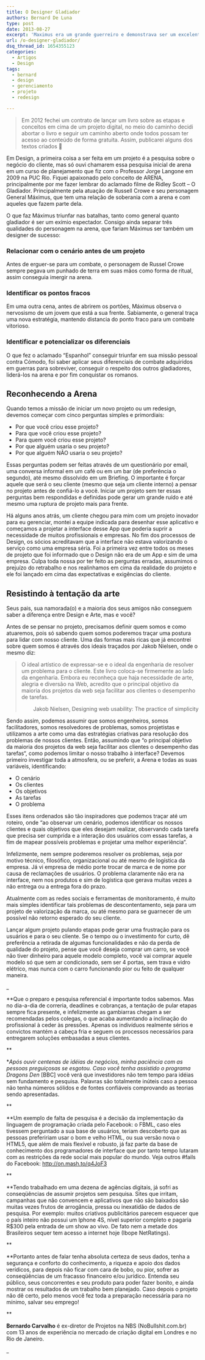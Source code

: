 ```yaml
---
title: O Designer Gladiador
authors: Bernard De Luna
type: post
date: 2013-08-27
excerpt: 'Maximus era um grande guerreiro e demonstrava ser um excelente observador, desde pegar um punho de terra até reconhecer gladiadores nervosos e grandes parceiros de batalha. Antes de iniciar um projeto, você precisa reconhecer a arena e todas as suas variáveis. '
url: /o-designer-gladiador/
dsq_thread_id: 1654355123
categories:
  - Artigos
  - Design
tags:
  - bernard
  - design
  - gerenciamento
  - projeto
  - redesign

---
```

> Em 2012 fechei um contrato de lançar um livro sobre as etapas e conceitos em cima de um projeto digital, no meio do caminho decidi abortar o livro e seguir um caminho aberto onde todos possam ter acesso ao conteúdo de forma gratuita. Assim, publicarei alguns dos textos criados 🙂

Em Design, a primeira coisa a ser feita em um projeto é a pesquisa sobre o negócio do cliente, mas só ouvi chamarem essa pesquisa inicial de arena em um curso de planejamento que fiz com o Professor Jorge Langone em 2009 na PUC Rio. Fiquei apaixonado pelo conceito de ARENA, principalmente por me fazer lembrar do aclamado filme de Ridley Scott &#8211; O Gladiador. Principalmente pela atuação de Russell Crowe e seu personagem General Máximus, que tem uma relação de soberania com a arena e com aqueles que fazem parte dela.

O que faz Máximus triunfar nas batalhas, tanto como general quanto gladiador é ser um exímio espectador. Consigo ainda separar três qualidades do personagem na arena, que fariam Máximus ser também um designer de sucesso:

### Relacionar com o cenário antes de um projeto

Antes de erguer-se para um combate, o personagem de Russel Crowe sempre pegava um punhado de terra em suas mãos como forma de ritual, assim conseguia imergir na arena.

### Identificar os pontos fracos

Em uma outra cena, antes de abrirem os portões, Máximus observa o nervosismo de um jovem que está a sua frente. Sabiamente, o general traça uma nova estratégia, mantendo distancia do ponto fraco para um combate vitorioso.

### Identificar e potencializar os diferenciais

O que fez o aclamado “Espanhol” conseguir triunfar em sua missão pessoal contra Cómodo, foi saber aplicar seus diferenciais de combate adquiridos em guerras para sobreviver, conseguir o respeito dos outros gladiadores, liderá-los na arena e por fim conquistar os romanos.

## Reconhecendo a Arena

Quando temos a missão de iniciar um novo projeto ou um redesign, devemos começar com cinco perguntas simples e primordiais:

  * Por que você criou esse projeto?
  * Para que você criou esse projeto?
  * Para quem você criou esse projeto?
  * Por que alguém usaria o seu projeto?
  * Por que alguém NÃO usaria o seu projeto?

Essas perguntas podem ser feitas através de um questionário por email, uma conversa informal em um café ou em um bar (de preferência o segundo), até mesmo dissolvido em um Briefing. O importante é forçar aquele que será o seu cliente (mesmo que seja um cliente interno) a pensar no projeto antes de confiá-lo a você. Iniciar um projeto sem ter essas perguntas bem respondidas e definidas pode gerar um grande ruído e até mesmo uma ruptura de projeto mais para frente.

Há alguns anos atrás, um cliente chegou para mim com um projeto inovador para eu gerenciar, montei a equipe indicada para desenhar esse aplicativo e começamos a projetar a interface desse App que poderia suprir a necessidade de muitos profissionais e empresas. No fim dos processos de Design, os sócios acreditavam que a interface não estava valorizando o serviço como uma empresa séria. Foi a primeira vez entre todos os meses de projeto que foi informado que o Design não era de um App e sim de uma empresa. Culpa toda nossa por ter feito as perguntas erradas, assumimos o prejuízo do retrabalho e nos realinhamos em cima da realidade do projeto e ele foi lançado em cima das expectativas e exigências do cliente.

## Resistindo à tentação da arte

Seus pais, sua namorada(o) e a maioria dos seus amigos não conseguem saber a diferença entre Design e Arte, mas e você?

Antes de se pensar no projeto, precisamos definir quem somos e como atuaremos, pois só sabendo quem somos poderemos traçar uma postura para lidar com nosso cliente. Uma das formas mais ricas que já encontrei sobre quem somos é através dos ideais traçados por Jakob Nielsen, onde o mesmo diz:

> O ideal artístico de expressar-se e o ideal da engenharia de resolver um problema para o cliente. Este livro coloca-se firmemente ao lado da engenharia. Embora eu reconheça que haja necessidade de arte, alegria e diversão na Web, acredito que o principal objetivo da maioria dos projetos da web seja facilitar aos clientes o desempenho de tarefas.
> 
> <p align="right">
>   Jakob Nielsen, Designing web usability: The practice of simplicity
> </p>

Sendo assim, podemos assumir que somos engenheiros, somos facilitadores, somos resolvedores de problemas, somos projetistas e utilizamos a arte como uma das estratégias criativas para resolução dos problemas de nossos clientes. Então, assumindo que “o principal objetivo da maioria dos projetos da web seja facilitar aos clientes o desempenho das tarefas“, como podemos limitar o nosso trabalho à interface? Devemos primeiro investigar toda a atmosfera, ou se preferir, a Arena e todas as suas variáveis, identificando:

  * O cenário
  * Os clientes
  * Os objetivos
  * As tarefas
  * O problema

Esses itens ordenados são tão inspiradores que podemos traçar até um roteiro, onde “ao observar um cenário, podemos identificar os nossos clientes e quais objetivos que eles desejam realizar, observando cada tarefa que precisa ser cumprida e a interação dos usuários com essas tarefas, a fim de mapear possíveis problemas e projetar uma melhor experiência“.

Infelizmente, nem sempre poderemos resolver os problemas, seja por motivo técnico, filosófico, organizacional ou até mesmo de logística da empresa. Já vi empresa de médio porte trocar de marca e de nome por causa de reclamações de usuários. O problema claramente não era na interface, nem nos produtos e sim de logística que gerava muitas vezes a não entrega ou a entrega fora do prazo.

Atualmente com as redes sociais e ferramentas de monitoramento, é muito mais simples identificar tais problemas de descontentamento, seja para um projeto de valorização da marca, ou até mesmo para se guarnecer de um possível não retorno esperado do seu cliente.

Lançar algum projeto pulando etapas pode gerar uma frustração para os usuários e para o seu cliente. Se o tempo ou o investimento for curto, dê preferência a retirada de algumas funcionalidades e não da perda de qualidade do projeto, pense que você deseja comprar um carro, se você não tiver dinheiro para aquele modelo completo, você vai comprar aquele modelo só que sem ar condicionado, sem ser 4 portas, sem trava e vidro elétrico, mas nunca com o carro funcionando pior ou feito de qualquer maneira.

_
  
**Que o preparo e pesquisa referencial é importante todos sabemos. Mas no dia-a-dia de correria, deadlines e cobranças, a tentação de pular etapas sempre fica presente, e infelizmente as gambiarras chegam a ser recomendadas pelos colegas, o que acaba aumentando a inclinação do profissional à ceder às pressões. Apenas os indivíduos realmente sérios e convictos mantém a cabeça fria e seguem os processos necessários para entregarem soluções embasadas a seus clientes.
  
** 
  
**Após ouvir centenas de idéias de negócios, minha paciência com as pessoas preguiçosas se esgotou. Caso você tenha assistido o programa Dragons Den* [BBC] você verá que investidores não tem tempo para idéias sem fundamento e pesquisa. Palavras são totalmente inúteis caso a pessoa não tenha números sólidos e de fontes confiáveis comprovando as teorias sendo apresentadas.
  
** 
  
**Um exemplo de falta de pesquisa é a decisão da implementação da linguagem de programação criada pelo Facebook: o FBML, caso eles tivessem perguntado a sua base de usuários, teriam descoberto que as pessoas prefeririam usar o bom e velho HTML, ou sua versão nova o HTML5, que além de mais flexível e robusto, já faz parte da base de conhecimento dos programadores de interface que por tanto tempo lutaram com as restrições da rede social mais popular do mundo. Veja outros #fails do Facebook: <http://on.mash.to/q4JoF3>
  
** 
  
**Tendo trabalhado em uma dezena de agências digitais, já sofri as conseqüências de assumir projetos sem pesquisa. Sites que irritam, campanhas que não convencem e aplicativos que não são baixados são muitas vezes frutos de arrogância, pressa ou inexatidão de dados de pesquisa. Por exemplo: muitos criativos publicitários parecem esquecer que o país inteiro não possui um Iphone 4S, nível superior completo e pagaria R$300 pela entrada de um show ao vivo. De fato nem a metade dos Brasileiros sequer tem acesso a internet hoje (Ibope NetRatings).
  
** 
  
**Portanto antes de falar tenha absoluta certeza de seus dados, tenha a segurança e conforto do conhecimento, a riqueza e apoio dos dados verídicos, para depois não ficar com cara de bobo, ou pior, sofrer as conseqüências de um fracasso financeiro e/ou jurídico. Entenda seu público, seus concorrentes e seu produto para poder fazer bonito, e ainda mostrar os resultados de um trabalho bem planejado. Caso depois o projeto não dê certo, pelo menos você fez toda a preparação necessária para no mínimo, salvar seu emprego!
  
** 
  
**Bernardo Carvalho** é ex-diretor de Projetos na NBS (NoBullshit.com.br) com 13 anos de experiência no mercado de criação digital em Londres e no Rio de Janeiro.
  
_